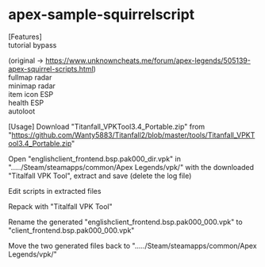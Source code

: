 # apex-sample-squirrelscript

[Features]  
tutorial bypass  
  
(original -> https://www.unknowncheats.me/forum/apex-legends/505139-apex-squirrel-scripts.html)  
fullmap radar  
minimap radar  
item icon ESP  
health ESP  
autoloot  
  
  
[Usage]
Download "Titanfall_VPKTool3.4_Portable.zip" from "https://github.com/Wanty5883/Titanfall2/blob/master/tools/Titanfall_VPKTool3.4_Portable.zip"

Open "englishclient_frontend.bsp.pak000_dir.vpk" in "...../Steam/steamapps/common/Apex Legends/vpk/" with the downloaded "Titalfall VPK Tool", extract and save (delete the log file)

Edit scripts in extracted files

Repack with "Titalfall VPK Tool"

Rename the generated "englishclient_frontend.bsp.pak000_000.vpk" to "client_frontend.bsp.pak000_000.vpk"

Move the two generated files back to "...../Steam/steamapps/common/Apex Legends/vpk/"
